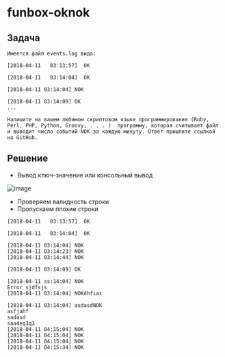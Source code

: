 # funbox-oknok

## Задача
```
Имеется файл events.log вида:

[2018-04-11   03:13:57]  OK

[2018-04-11   03:14:04]  OK

[2018-04-11 03:14:04] NOK

[2018-04-11 03:14:09] OK
...
 
Напишите на вашем любимом скриптовом языке программирования (Ruby, Perl, PHP, Python, Groovy, . . . )  программу, которая считывает файл и выводит число событий NOK за каждую минуту. Ответ пришлите ссылкой на GitHub.
```

## Решение

- Вывод ключ-значение или консольный вывод

![image](https://github.com/bgelov/funbox-oknok/assets/5302940/d93d2778-21f9-4224-8dab-ad8e906b0e49)

- Проверяем валидность строки
- Пропускаем плохие строки
  
```
[2018-04-11   03:13:57]  OK

[2018-04-11   03:14:04]  OK

[2018-04-11 03:14:04] NOK
[2018-04-11 03:14:23] NOK
[2018-04-11 03:14:44] NOK

[2018-04-11 03:14:09] OK

[2018-04-11 ss:14:04] NOK
Error sjdfsjs
[2018-04-11 03:14:04] NOKdhfiai

[2018-04-11 03:14:04] asdasdNOK
asfjahf
sadasd
saa4eq3q3
[2018-04-11 04:15:04] NOK
[2018-04-11 04:15:04] NOK
[2018-04-11 04:15:04] NOK
[2018-04-11 04:15:34] NOK
```
